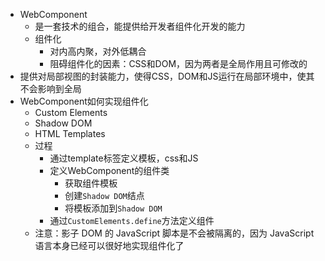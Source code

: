 - WebComponent
	- 是一套技术的组合，能提供给开发者组件化开发的能力
	- 组件化
		- 对内高内聚，对外低耦合
		- 阻碍组件化的因素：CSS和DOM，因为两者是全局作用且可修改的
- 提供对局部视图的封装能力，使得CSS，DOM和JS运行在局部环境中，使其不会影响到全局
- WebComponent如何实现组件化
	- Custom Elements
	- Shadow DOM
	- HTML Templates
	- 过程
		- 通过template标签定义模板，css和JS
		- 定义WebComponent的组件类
			- 获取组件模板
			- 创建`Shadow DOM`结点
			- 将模板添加到`Shadow DOM`
		- 通过`CustomElements.define`方法定义组件
	- 注意：影子 DOM 的 JavaScript 脚本是不会被隔离的，因为 JavaScript 语言本身已经可以很好地实现组件化了
